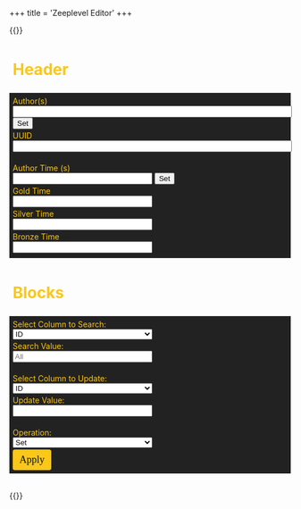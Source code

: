 +++
title = 'Zeeplevel Editor'
+++

{{<rawhtml>}}
<!-- HTML Meta Tags -->
<title>Zeeplevel Editor | Toolkist</title>
<meta name="description" content="Set player names, author time and set or add values to block properties based on a criteria.">

<!-- Facebook Meta Tags -->
<meta property="og:url" content="https://toolkist.netlify.app/zeepleveleditor">
<meta property="og:type" content="website">
<meta property="og:title" content="Zeeplevel Editor | Toolkist">
<meta property="og:description" content="Set player names, author time and set or add values to block properties based on a criteria.">
<meta property="og:image" content="/img/zeepleveleditor_banner.png">
<meta name="theme-color" content="#FBC719">

<!-- Twitter Meta Tags -->
<meta name="twitter:card" content="summary_large_image">
<meta property="twitter:domain" content="toolkist.netlify.app">
<meta property="twitter:url" content="https://toolkist.netlify.app/zeepleveleditor">
<meta name="twitter:title" content="Zeeplevel Editor | Toolkist">
<meta name="twitter:description" content="Set player names, author time and set or add values to block properties based on a criteria.">
<meta name="twitter:image" content="/img/zeepleveleditor_banner.png">

<style>
    /* Ensure table and cells use the full width available */
    .gridjs-table {
        width: 100% !important;
        background-color: rgb(34, 34, 34);
        color: rgb(251, 199, 25);
    }

    /* Style the headers to support subscript properly */
    .gridjs-th {
        white-space: nowrap; /* Prevent text from wrapping */
        text-align: center;  /* Center align header text */
        min-width: 0px !important;
    }

    /* Style for subscript elements */
    .gridjs-th sub {
        font-size: 0.8em; /* Smaller font size for subscript */
        vertical-align: sub; /* Position subscript correctly */
    }

    /* Style for table cells */
    .gridjs-tr td {
        border: 1px solid #555555;
        white-space: nowrap; /* Prevent text from wrapping */
        overflow: hidden; /* Hide overflowing content */
        min-width: 0px !important;
    }

    .gridjs-tr td:hover {
        cursor: pointer;
        background-color: #777777;
    }

    .gridjs-tr td:active {
        background-color: #999999;
    }

    /* Specific styles for the first 10 columns */
    .gridjs-tr td:nth-child(n+2):nth-child(-n+10) {
        max-width: 60px !important; /* Constrain the width */
        width: 60px;
        text-overflow: clip; /* Clip overflow text */
        padding-left: 2px;
        padding-right: 2px;
        font-size: 12px;
    }

    /* Center align text for columns starting from the 11th */
    .gridjs-tr td:nth-child(1), .gridjs-tr td:nth-child(n+11) {
        text-align: center;
        padding-left: 1px;
        padding-right: 1px;
    }

    .form-group {
        margin-bottom: 3px;
    }

    .form-group label {
        width: 250px;
        display: inline-block;
    }

    .form-group input {
        width: 250px;
        display: inline-block;
        box-sizing: border-box;
    }

    .form-group select {
        width: 250px;
        display: inline-block;
    }

    .standardButton {
        width: calc(100% - 12px);
        margin-left: 6px;
        margin-right: 6px;
        margin-bottom: 6px;
        box-sizing: border-box;
        text-align: center;
    }

    .formButton {
        display: inline-block;
        padding: 8px 12px;
        background-color: rgb(251, 199, 25);
        color: rgb(17, 17, 17);
        border: none;
        cursor: pointer;
        border-radius: 4px;
        transition: background-color 0.1s ease-in-out;
        font-family: 'Righteous';
        font-weight: 300;
        font-size: 18px;
    }`

    .formButton:hover
    {
        background-color: rgb(239, 107, 35) !important;
        cursor: pointer;
    }

    .form{
        background-color: #222222;
        color: rgb(251,199,25);
        padding: 6px;
    }

    h1{
        font-size: 28px;
        padding: 6px;
        color: rgb(251, 199, 25);
    }

    #uuidInput, #authorInput{
        width: 500px;
    }
</style>
<script src='https://unpkg.com/gridjs/dist/gridjs.umd.js'></script>
<script type="module" src='/toolkist/zeepleveleditor.pages.toolkist.js'></script>

<div id='content' class='flex_content'>
    <div class='standardLeftPanel'></div>
    <div class='standardPagePanel'>
        <h1>Header</h1>
        <div id="headerContainer" class='form'>
            <div class="form-group">
                <label for="authorInput">Author(s)</label>
                <input type='text' id='authorInput'></input>
                <button id='trySetAuthorButton'>Set</button>
            </div>
            <div class="form-group">
                <label for="uuidInput">UUID</label>
                <input type='text' id='uuidInput' readonly></input>
            </div>
            <br>
            <div class="form-group">
                <label for="authorTimeInput">Author Time (s)</label>
                <input type='number' id='authorTimeInput'></input>
                <button id='trySetAuthorTimeButton'>Set</button>
            </div>
            <div class="form-group">
                <label for="goldTimeInput">Gold Time</label>
                <input type='text' id='goldTimeInput' readonly></input>
            </div>
            <div class="form-group">
                <label for="silverTimeInput">Silver Time</label>
                <input type='text' id='silverTimeInput' readonly></input>
            </div>
            <div class="form-group">
                <label for="bronzeTimeInput">Bronze Time</label>
                <input type='text' id='bronzeTimeInput' readonly></input>
            </div>            
        </div>
        <h1>Blocks</h1>
        <form id="editForm" class='form'>
            <div class="form-group">
                <label for="searchColumn">Select Column to Search:</label>
                <select id="searchColumn" required>
                    <option value="id">ID</option>
                    <option value="position.x">Px</option>
                    <option value="position.y">Py</option>
                    <option value="position.z">Pz</option>
                    <option value="euler.x">Rx</option>
                    <option value="euler.y">Ry</option>
                    <option value="euler.z">Rz</option>
                    <option value="scale.x">Sx</option>
                    <option value="scale.y">Sy</option>
                    <option value="scale.z">Sz</option>
                    <option value="paints.0">M1</option>
                    <option value="paints.1">M2</option>
                    <option value="paints.2">M3</option>
                    <option value="paints.3">M4</option>
                    <option value="paints.4">M5</option>
                    <option value="paints.5">M6</option>
                    <option value="paints.6">M7</option>
                    <option value="paints.7">M8</option>
                    <option value="paints.8">M9</option>
                    <option value="paints.9">M10</option>
                    <option value="paints.10">M11</option>
                    <option value="paints.11">M12</option>
                    <option value="paints.12">M13</option>
                    <option value="paints.13">M14</option>
                    <option value="paints.14">M15</option>
                    <option value="paints.15">M16</option>
                    <option value="paints.16">M17</option>
                    <option value="options.0">O1</option>
                    <option value="options.1">O2</option>
                    <option value="options.2">O3</option>
                    <option value="options.3">O4</option>
                    <option value="options.4">O5</option>
                    <option value="options.5">O6</option>
                    <option value="options.6">O7</option>
                    <option value="options.7">O8</option>
                    <option value="options.8">O9</option>
                    <option value="options.9">O10</option>
                    <option value="options.10">O11</option>
                </select>
            </div>
            <div class="form-group">
                <label for="searchValue">Search Value:</label>
                <input type="number" id="searchValue" placeholder="All">
            </div>
            <br>
            <div class="form-group">
                <label for="updateColumn">Select Column to Update:</label>
                <select id="updateColumn" required>
                    <option value="id">ID</option>
                    <option value="position.x">Px</option>
                    <option value="position.y">Py</option>
                    <option value="position.z">Pz</option>
                    <option value="euler.x">Rx</option>
                    <option value="euler.y">Ry</option>
                    <option value="euler.z">Rz</option>
                    <option value="scale.x">Sx</option>
                    <option value="scale.y">Sy</option>
                    <option value="scale.z">Sz</option>
                    <option value="paints.0">M1</option>
                    <option value="paints.1">M2</option>
                    <option value="paints.2">M3</option>
                    <option value="paints.3">M4</option>
                    <option value="paints.4">M5</option>
                    <option value="paints.5">M6</option>
                    <option value="paints.6">M7</option>
                    <option value="paints.7">M8</option>
                    <option value="paints.8">M9</option>
                    <option value="paints.9">M10</option>
                    <option value="paints.10">M11</option>
                    <option value="paints.11">M12</option>
                    <option value="paints.12">M13</option>
                    <option value="paints.13">M14</option>
                    <option value="paints.14">M15</option>
                    <option value="paints.15">M16</option>
                    <option value="paints.16">M17</option>
                    <option value="options.0">O1</option>
                    <option value="options.1">O2</option>
                    <option value="options.2">O3</option>
                    <option value="options.3">O4</option>
                    <option value="options.4">O5</option>
                    <option value="options.5">O6</option>
                    <option value="options.6">O7</option>
                    <option value="options.7">O8</option>
                    <option value="options.8">O9</option>
                    <option value="options.9">O10</option>
                    <option value="options.10">O11</option>
                </select>
            </div>
            <div class="form-group">
                <label for="updateValue">Update Value:</label>
                <input type="number" id="updateValue" required>
            </div>
            <br>
            <div class="form-group">
                <label for="updateOperation">Operation:</label>
                <select id="updateOperation" required>
                    <option value="set">Set</option>  
                    <option value="add">Add</option>                                      
                </select>
            </div>
            <button class='formButton' type="submit">Apply</button>
        </form>
        <br>
        <div id='table-container'></div>
    </div>
</div>
{{</rawhtml>}}
